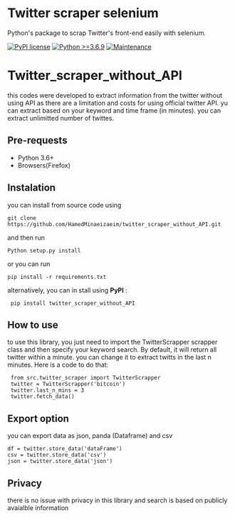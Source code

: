 <h1> Twitter scraper selenium </h1>
<p> Python's package to scrap Twitter's front-end easily with selenium.  </p>


[![PyPI license](https://img.shields.io/pypi/l/ansicolortags.svg)](https://opensource.org/licenses/MIT) [![Python >=3.6.9](https://img.shields.io/badge/python-3.6+-blue.svg)](https://www.python.org/downloads/release/python-360/)
[![Maintenance](https://img.shields.io/badge/Maintained-Yes-green.svg)](https://github.com/shaikhsajid1111/facebook_page_scraper/graphs/commit-activity)

# Twitter_scraper_without_API

this codes were developed to extract information from the twitter without using API as there are a limitation and costs for using official twitter API. yu can extract based on your keyword and time frame (in minutes). you can extract unlimitted number of twittes. 


## Pre-requests

 - Python 3.6+
 - Browsers(Firefox)

## Instalation 

you can install from source code using 

    git clone https://github.com/HamedMinaeizaeim/twitter_scraper_without_API.git
 and then run 
 

    Python setup.py install 
   or you can run 
   

    pip install -r requirements.txt
alternatively, you can in stall using **PyPl** : 

   

     pip install twitter_scraper_without_API
    




## How to use 

to use this library, you just need to import the TwitterScrapper scrapper class and then specify your keyword search. By default, it will return all twitter within a minute. you can change it to extract twitts in the last n minutes. Here is a code to do that: 

     from src.twitter_scraper import TwitterScrapper
     twitter = TwitterScrapper('bitcoin')
     twitter.last_n_mins = 3
     twitter.fetch_data()

## Export option

you can export data as json, panda (Dataframe) and csv

    df = twitter.store_data('dataFrame')
    csv = twitter.store_data('csv')
    json = twitter.store_data('json')


## Privacy

there is no issue with privacy in this library and search is based on publicly avaialble information 
